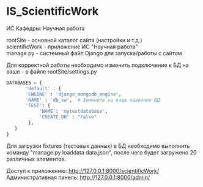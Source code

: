 # IS_ScientificWork
ИС Кафедры: Научная работа

rootSite - основной каталог сайта (настройки и т.д.) <br>
scientificWork - приложение ИС "Научная работа"<br>
manage.py - системный файл Django для запуска/работы с сайтом

Для корректной работы необходимо изменить подключение к БД на ваше - в файле rootSite/settings.py
```python
DATABASES = {
       'default' : {
       'ENGINE' : 'django_mongodb_engine',
       'NAME' : 'db_sw',  # Замените на ваше название БД
       'TEST': {
            'NAME': 'mytestdatabase',
            'CREATE_DB' : "False"
        },
   }
}
```

Для загрузки fixtures (тестовых данных) в БД необходимо выполнить команду "manage.py loaddata data.json", после чего будет загружено 20 различных элементов.

Доступ к приложению: http://127.0.0.1:8000/scientificWork/
Административная панель: http://127.0.0.1:8000/admin/

